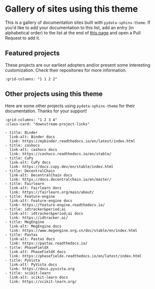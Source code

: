# Gallery of sites using this theme

This is a gallery of documentation sites built with `pydata-sphinx-theme`. If you'd like
to add your documentation to this list, add an entry (in alphabetical order) to the list
at the end of [this page](https://github.com/pydata/pydata-sphinx-theme/blob/main/docs/examples/gallery.md)
and open a Pull Request to add it.

## Featured projects

These projects are our earliest adopters and/or present some interesting customization.
Check their repositories for more information.

```{gallery-grid} ../_static/gallery.yaml
:grid-columns: "1 1 2 2"
```

## Other projects using this theme

Here are some other projects using `pydata-sphinx-theme` for their documentation.
Thanks for your support!

```{gallery-grid}
:grid-columns: "1 2 3 4"
:class-card: "downstream-project-links"

- title: Binder
  link-alt: Binder docs
  link: https://mybinder.readthedocs.io/en/latest/index.html
- title: cashocs
  link-alt: cashocs docs
  link: https://cashocs.readthedocs.io/en/stable/
- title: CuPy
  link-alt: CuPy docs
  link: https://docs.cupy.dev/en/stable/index.html
- title: DecentralChain
  link-alt: DecentralChain docs
  link: https://docs.decentralchain.io/en/master/
- title: Fairlearn
  link-alt: Fairlearn docs
  link: https://fairlearn.org/main/about/
- title: Feature-engine
  link-alt: Feature-engine docs
  link: https://feature-engine.readthedocs.io/
- title: idtracker&period;ai
  link-alt: idtracker&period;ai docs
  link: https://idtracker.ai/
- title: MegEngine
  link-alt: MegEngine docs
  link: https://www.megengine.org.cn/doc/stable/en/index.html
- title: Pastas
  link-alt: Pastas docs
  link: https://pastas.readthedocs.io/
- title: PhaseFieldX
  link-alt: PhaseFieldX docs
  link: https://phasefieldx.readthedocs.io/en/latest/index.html
- title: PyVista
  link-alt: PyVista docs
  link: https://docs.pyvista.org
- title: scikit-learn
  link-alt: scikit-learn docs
  link: https://scikit-learn.org/
```
